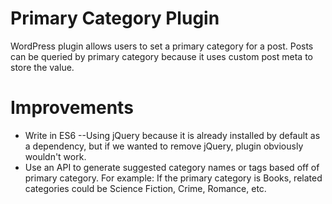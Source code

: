 # Primary Category Plugin
WordPress plugin allows users to set a primary category for a post. 
Posts can be queried by primary category because it uses custom post meta to store the value.

# Improvements
- Write in ES6
--Using jQuery because it is already installed by default as a dependency, but if we wanted to remove jQuery, plugin obviously wouldn't work.
- Use an API to generate suggested category names or tags based off of primary category. For example: If the primary category is Books, related categories could be Science Fiction, Crime, Romance, etc.

